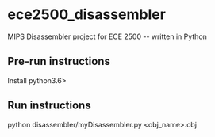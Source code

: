 # ece2500_disassembler
MIPS Disassembler project for ECE 2500 -- written in Python

## Pre-run instructions

Install python3.6>

## Run instructions

python disassembler/myDisassembler.py <obj_name>.obj
